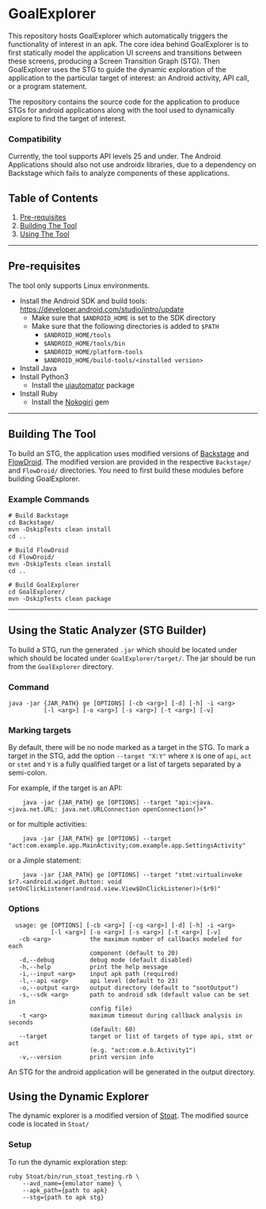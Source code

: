 # GoalExplorer

This repository hosts GoalExplorer which automatically triggers the functionality of interest in an apk. 
The core idea behind GoalExplorer is to first statically model the application UI screens and transitions between these screens, producing a Screen Transition Graph (STG). 
Then GoalExplorer uses the STG to guide the dynamic exploration of the application to the particular target of interest: an Android activity, API call, or a program statement.

The repository contains the source code for the application to produce STGs for android applications along with the tool 
used to dynamically explore to find the target of interest. 

### Compatibility
Currently, the tool supports API levels 25 and under. The Android Applications should also not use androidx libraries, due to a dependency on Backstage which fails to analyze components of these applications. 

## Table of Contents
1. [Pre-requisites](#pre-requisites)
2. [Building The Tool](#Building-The-Tool)
3. [Using The Tool](#Using-The-Tool)
---


## Pre-requisites
The tool only supports Linux environments.
* Install the Android SDK and build tools: https://developer.android.com/studio/intro/update
    * Make sure that `$ANDROID_HOME` is set to the SDK directory 
    * Make sure that the following directories is added to `$PATH`
        * `$ANDROID_HOME/tools`
        * `$ANDROID_HOME/tools/bin`
        * `$ANDROID_HOME/platform-tools`
        * `$ANDROID_HOME/build-tools/<installed version>`
* Install Java
* Install Python3
    * Install the [uiautomator](https://github.com/xiaocong/uiautomator) package
* Install Ruby 
    * Install the [Nokogiri](https://nokogiri.org/tutorials/installing_nokogiri.html) gem
---


## Building The Tool
To build an STG, the application uses modified versions of [Backstage](https://github.com/uds-se/backstage) and 
[FlowDroid](https://github.com/secure-software-engineering/FlowDroid). 
The modified version are provided in the respective `Backstage/` and `FlowDroid/` directories. 
You need to first build these modules before building GoalExplorer. 

### Example Commands
```
# Build Backstage
cd Backstage/
mvn -DskipTests clean install 
cd .. 

# Build FlowDroid
cd FlowDroid/
mvn -DskipTests clean install
cd .. 

# Build GoalExplorer 
cd GoalExplorer/ 
mvn -DskipTests clean package
```
---


## Using the Static Analyzer (STG Builder)
To build a STG, run the generated `.jar` which should be located under which should be located under
`GoalExplorer/target/`. The jar should be run from the `GoalExplorer` directory.

### Command
```
java -jar {JAR_PATH} ge [OPTIONS] [-cb <arg>] [-d] [-h] -i <arg> 
          [-l <arg>] [-o <arg>] [-s <arg>] [-t <arg>] [-v]
```
### Marking targets
By default, there will be no node marked as a target in the STG. To mark a target in the STG, 
add the option `--target "X:Y"` where `X` is one of `api`, `act` or `stmt` and `Y` is a fully qualified target or a list of targets separated by a semi-colon.

For example, if the target is an API:

```
    java -jar {JAR_PATH} ge [OPTIONS] --target "api:<java.<java.net.URL: java.net.URLConnection openConnection()>" 
```
or for multiple activities:
```
    java -jar {JAR_PATH} ge [OPTIONS] --target "act:com.example.app.MainActivity;com.example.app.SettingsActivity"
```
or a Jimple statement:
```    
    java -jar {JAR_PATH} ge [OPTIONS] --target "stmt:virtualinvoke $r7.<android.widget.Button: void setOnClickListener(android.view.View$OnClickListener)>($r9)"
```
### Options
```
  usage: ge [OPTIONS] [-cb <arg>] [-cg <arg>] [-d] [-h] -i <arg> 
            [-l <arg>] [-o <arg>] [-s <arg>] [-t <arg>] [-v]
   -cb <arg>           the maximum number of callbacks modeled for each
                       component (default to 20)
   -d,--debug          debug mode (default disabled)
   -h,--help           print the help message
   -i,--input <arg>    input apk path (required)
   -l,--api <arg>      api level (default to 23)
   -o,--output <arg>   output directory (default to "sootOutput")
   -s,--sdk <arg>      path to android sdk (default value can be set in
                       config file)
   -t <arg>            maximum timeout during callback analysis in seconds
                       (default: 60)
   --target            target or list of targets of type api, stmt or act 
                       (e.g. "act:com.e.b.Activity1")
   -v,--version        print version info
```

An STG for the android application will be generated in the output directory. 

## Using the Dynamic Explorer 
The dynamic explorer is a modified version of [Stoat](https://github.com/tingsu/Stoat).
The modified source code is located in `Stoat/`

### Setup 
To run the dynamic exploration step:

```
ruby Stoat/bin/run_stoat_testing.rb \
    --avd_name={emulator name} \
    --apk_path={path to apk}
    --stg={path to apk stg}
```
